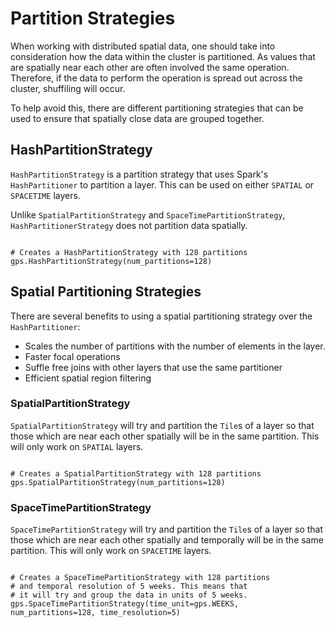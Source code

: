 # Partition Strategies

When working with distributed spatial data, one should
take into consideration how the data within the cluster
is partitioned. As values that are spatially near each other
are often involved the same operation. Therefore, if the
data to perform the operation is spread out across the cluster,
shuffiling will occur.

To help avoid this, there are different partitioning
strategies that can be used to ensure that spatially
close data are grouped together.

## HashPartitionStrategy

`HashPartitionStrategy` is a partition strategy that uses Spark's
`HashPartitioner` to partition a layer. This can be used on either `SPATIAL`
or `SPACETIME` layers.

Unlike `SpatialPartitionStrategy` and `SpaceTimePartitionStrategy`,
`HashPartitionerStrategy` does not partition data spatially.

```python3

# Creates a HashPartitionStrategy with 128 partitions
gps.HashPartitionStrategy(num_partitions=128)
```

## Spatial Partitioning Strategies

There are several benefits to using a spatial partitioning strategy over the
`HashPartitioner`:

- Scales the number of partitions with the number of elements in the layer.
- Faster focal operations
- Suffle free joins with other layers that use the same partitioner
- Efficient spatial region filtering

### SpatialPartitionStrategy

`SpatialPartitionStrategy` will try and partition the `Tile`s of a layer so
that those which are near each other spatially will be in the same partition.
This will only work on `SPATIAL` layers.

```python3

# Creates a SpatialPartitionStrategy with 128 partitions
gps.SpatialPartitionStrategy(num_partitions=128)
```

### SpaceTimePartitionStrategy

`SpaceTimePartitionStrategy` will try and partition the `Tile`s of a layer
so that those which are near each other spatially and temporally will be in the
same partition.  This will only work on `SPACETIME` layers.

```python3

# Creates a SpaceTimePartitionStrategy with 128 partitions
# and temporal resolution of 5 weeks. This means that
# it will try and group the data in units of 5 weeks.
gps.SpaceTimePartitionStrategy(time_unit=gps.WEEKS, num_partitions=128, time_resolution=5)
```
